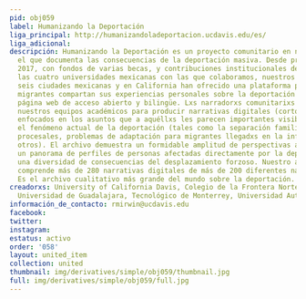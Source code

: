```yaml
---
pid: obj059
label: Humanizando la Deportación
liga_principal: http://humanizandoladeportacion.ucdavis.edu/es/
liga_adicional: 
descripción: Humanizando la Deportación es un proyecto comunitario en narrativa digital,
  el que documenta las consecuencias de la deportación masiva. Desde principios de
  2017, con fondos de varias becas, y contribuciones institucionales de UC Davis y
  las cuatro universidades mexicanas con las que colaboramos, nuestros equipos en
  seis ciudades mexicanas y en California han ofrecido una plataforma para que lxs
  migrantes compartan sus experiencias personales sobre la deportación en nuestra
  página web de acceso abierto y bilingüe. Lxs narradorxs comunitarixs trabajan con
  nuestros equipos académicos para producir narrativas digitales (cortometrajes testimoniales)
  enfocados en los asuntos que a aquéllxs les parecen importantes visibilizar sobre
  el fenómeno actual de la deportación (tales como la separación familiar, las irregularidades
  procesales, problemas de adaptación para migrantes llegadxs en la infancia, entre
  otros). El archivo demuestra un formidable amplitud de perspectivas al incorporar
  un panorama de perfiles de personas afectadas directamente por la deportación, y
  una diversidad de consecuencias del desplazamiento forzoso. Nuestro archivo actualmente
  comprende más de 280 narrativas digitales de más de 200 diferentes narradorxs comunitarixs.
  Es el archivo cualitativo más grande del mundo sobre la deportación.
creadorxs: University of California Davis, Colegio de la Frontera Norte (Tijuana),
  Universidad de Guadalajara, Tecnológico de Monterrey, Universidad Autónoma de Chihuahua
información_de_contacto: rmirwin@ucdavis.edu
facebook: 
twitter: 
instagram: 
estatus: activo
order: '058'
layout: united_item
collection: united
thumbnail: img/derivatives/simple/obj059/thumbnail.jpg
full: img/derivatives/simple/obj059/full.jpg
---
```

